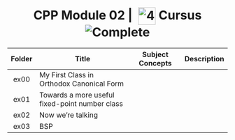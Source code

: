 <!--HEADER-->
<h1 align="center"> CPP Module 02 | 
  <picture>
  <source media="(prefers-color-scheme: dark)" srcset="https://cdn.simpleicons.org/42/white">
  <img alt="42" width=40 align="center" src="https://cdn.simpleicons.org/42/Black">
 </picture>
 Cursus 
  <img alt="Complete" src="https://raw.githubusercontent.com/Mqxx/GitHub-Markdown/main/blockquotes/badge/dark-theme/complete.svg">
</h1>
<!--FINISH HEADER-->

| Folder | Title | Subject Concepts | Description |
|:---:|---|:---:|:---:|
| ex00 | My First Class in Orthodox Canonical Form |  |  |
| ex01 | Towards a more useful fixed-point number class |  |  |
| ex02 | Now we’re talking |  |  |
| ex03 | BSP |  |  |
